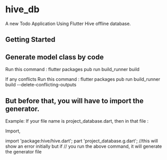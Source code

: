 # hive_db

A new Todo Application Using Flutter Hive offline database.

## Getting Started

## Generate model class by code

Run this command :
flutter packages pub run build_runner build

If any conflicts Run this command :
flutter packages pub run build_runner build --delete-conflicting-outputs


## But before that, you will have to import the generator.

Example: If your file name is project_database.dart, then in that file :

Import,

import 'package:hive/hive.dart';
part 'project_database.g.dart'; 
//this will show an error initially but if
// you run the above command, it will generate the generator file
